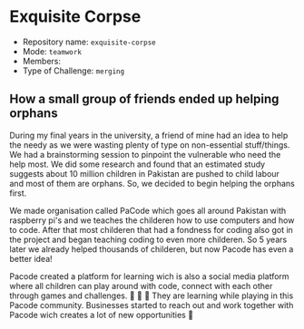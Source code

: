# Exquisite Corpse

* Repository name: `exquisite-corpse`
* Mode: `teamwork`
* Members:  
* Type of Challenge: `merging`

## How a small group of friends ended up helping orphans

During my final years in the university, a friend of mine had an idea to help the needy as we were wasting plenty of type on non-essential stuff/things. We had a brainstorming session to pinpoint the vulnerable who need the help most. We did some research and found that an estimated study suggests about 10 million children in Pakistan are pushed to child labour and most of them are orphans. So, we decided to begin helping the orphans first.

We made organisation called PaCode which goes all around Pakistan with raspberry pi's and we teaches the childeren how to use computers and how to code.
After that most childeren that had a fondness for coding also got in the project and began teaching coding to even more childeren. 
So 5 years later we already helped thousands of childeren, but now Pacode has even a better idea!

Pacode created a platform for learning wich is also a social media platform where all children can play around with code, connect with each other through games and challenges. :space_invader: :space_invader: :space_invader: They are learning while playing in this Pacode community. Businesses started to reach out and work together with Pacode wich creates a lot of new opportunities :star_struck: 